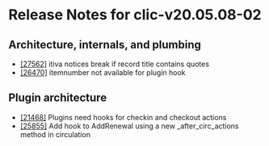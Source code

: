 
# Release Notes for clic-v20.05.08-02

## Architecture, internals, and plumbing

- [[27562]](http://bugs.koha-community.org/bugzilla3/show_bug.cgi?id=27562) itiva notices break if record title contains quotes
- [[26470]](http://bugs.koha-community.org/bugzilla3/show_bug.cgi?id=26470) itemnumber not available for plugin hook

## Plugin architecture

- [[21468]](http://bugs.koha-community.org/bugzilla3/show_bug.cgi?id=21468) Plugins need hooks for checkin and checkout actions
- [[25855]](http://bugs.koha-community.org/bugzilla3/show_bug.cgi?id=25855) Add hook to AddRenewal using a new _after_circ_actions method in circulation


